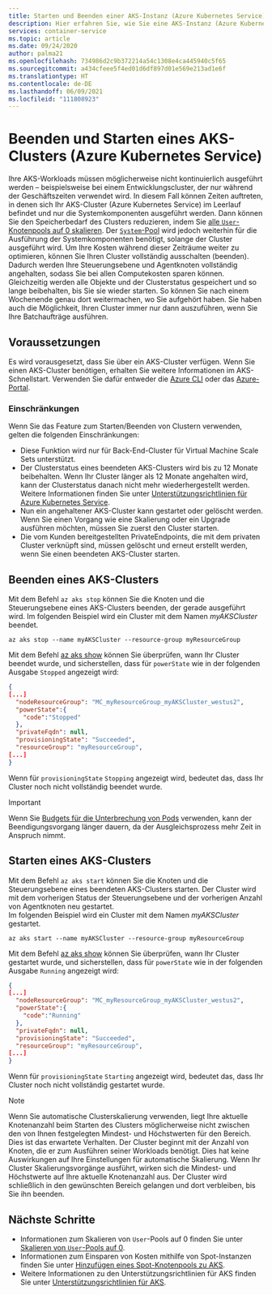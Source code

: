 ```yaml
---
title: Starten und Beenden einer AKS-Instanz (Azure Kubernetes Service)
description: Hier erfahren Sie, wie Sie eine AKS-Instanz (Azure Kubernetes Service) starten und beenden.
services: container-service
ms.topic: article
ms.date: 09/24/2020
author: palma21
ms.openlocfilehash: 734986d2c9b372214a54c1308e4ca445940c5f65
ms.sourcegitcommit: a434cfeee5f4ed01d6df897d01e569e213ad1e6f
ms.translationtype: HT
ms.contentlocale: de-DE
ms.lasthandoff: 06/09/2021
ms.locfileid: "111808923"
---
```

# <a name="stop-and-start-an-azure-kubernetes-service-aks-cluster"></a>Beenden und Starten eines AKS-Clusters (Azure Kubernetes Service)

Ihre AKS-Workloads müssen möglicherweise nicht kontinuierlich ausgeführt werden – beispielsweise bei einem Entwicklungscluster, der nur während der Geschäftszeiten verwendet wird. In diesem Fall können Zeiten auftreten, in denen sich Ihr AKS-Cluster (Azure Kubernetes Service) im Leerlauf befindet und nur die Systemkomponenten ausgeführt werden. Dann können Sie den Speicherbedarf des Clusters reduzieren, indem Sie [alle `User`-Knotenpools auf 0 skalieren](scale-cluster.md#scale-user-node-pools-to-0). Der [`System`-Pool](use-system-pools.md) wird jedoch weiterhin für die Ausführung der Systemkomponenten benötigt, solange der Cluster ausgeführt wird. Um Ihre Kosten während dieser Zeiträume weiter zu optimieren, können Sie Ihren Cluster vollständig ausschalten (beenden). Dadurch werden Ihre Steuerungsebene und Agentknoten vollständig angehalten, sodass Sie bei allen Computekosten sparen können. Gleichzeitig werden alle Objekte und der Clusterstatus gespeichert und so lange beibehalten, bis Sie sie wieder starten. So können Sie nach einem Wochenende genau dort weitermachen, wo Sie aufgehört haben. Sie haben auch die Möglichkeit, Ihren Cluster immer nur dann auszuführen, wenn Sie Ihre Batchaufträge ausführen.

## <a name="before-you-begin"></a>Voraussetzungen

Es wird vorausgesetzt, dass Sie über ein AKS-Cluster verfügen. Wenn Sie einen AKS-Cluster benötigen, erhalten Sie weitere Informationen im AKS-Schnellstart. Verwenden Sie dafür entweder die [Azure CLI][aks-quickstart-cli] oder das [Azure-Portal][aks-quickstart-portal].

### <a name="limitations"></a>Einschränkungen

Wenn Sie das Feature zum Starten/Beenden von Clustern verwenden, gelten die folgenden Einschränkungen:

- Diese Funktion wird nur für Back-End-Cluster für Virtual Machine Scale Sets unterstützt.
- Der Clusterstatus eines beendeten AKS-Clusters wird bis zu 12 Monate beibehalten. Wenn Ihr Cluster länger als 12 Monate angehalten wird, kann der Clusterstatus danach nicht mehr wiederhergestellt werden. Weitere Informationen finden Sie unter [Unterstützungsrichtlinien für Azure Kubernetes Service](support-policies.md).
- Nun ein angehaltener AKS-Cluster kann gestartet oder gelöscht werden. Wenn Sie einen Vorgang wie eine Skalierung oder ein Upgrade ausführen möchten, müssen Sie zuerst den Cluster starten.
- Die vom Kunden bereitgestellten PrivateEndpoints, die mit dem privaten Cluster verknüpft sind, müssen gelöscht und erneut erstellt werden, wenn Sie einen beendeten AKS-Cluster starten.

## <a name="stop-an-aks-cluster"></a>Beenden eines AKS-Clusters

Mit dem Befehl `az aks stop` können Sie die Knoten und die Steuerungsebene eines AKS-Clusters beenden, der gerade ausgeführt wird. Im folgenden Beispiel wird ein Cluster mit dem Namen *myAKSCluster* beendet.

```azurecli-interactive
az aks stop --name myAKSCluster --resource-group myResourceGroup
```

Mit dem Befehl [az aks show][az-aks-show] können Sie überprüfen, wann Ihr Cluster beendet wurde, und sicherstellen, dass für `powerState` wie in der folgenden Ausgabe `Stopped` angezeigt wird:

```json
{
[...]
  "nodeResourceGroup": "MC_myResourceGroup_myAKSCluster_westus2",
  "powerState":{
    "code":"Stopped"
  },
  "privateFqdn": null,
  "provisioningState": "Succeeded",
  "resourceGroup": "myResourceGroup",
[...]
}
```

Wenn für `provisioningState` `Stopping` angezeigt wird, bedeutet das, dass Ihr Cluster noch nicht vollständig beendet wurde.

> [!IMPORTANT]
> Wenn Sie [Budgets für die Unterbrechung von Pods](https://kubernetes.io/docs/concepts/workloads/pods/disruptions/) verwenden, kann der Beendigungsvorgang länger dauern, da der Ausgleichsprozess mehr Zeit in Anspruch nimmt.

## <a name="start-an-aks-cluster"></a>Starten eines AKS-Clusters

Mit dem Befehl `az aks start` können Sie die Knoten und die Steuerungsebene eines beendeten AKS-Clusters starten. Der Cluster wird mit dem vorherigen Status der Steuerungsebene und der vorherigen Anzahl von Agentknoten neu gestartet.  
Im folgenden Beispiel wird ein Cluster mit dem Namen *myAKSCluster* gestartet.

```azurecli-interactive
az aks start --name myAKSCluster --resource-group myResourceGroup
```

Mit dem Befehl [az aks show][az-aks-show] können Sie überprüfen, wann Ihr Cluster gestartet wurde, und sicherstellen, dass für `powerState` wie in der folgenden Ausgabe `Running` angezeigt wird:

```json
{
[...]
  "nodeResourceGroup": "MC_myResourceGroup_myAKSCluster_westus2",
  "powerState":{
    "code":"Running"
  },
  "privateFqdn": null,
  "provisioningState": "Succeeded",
  "resourceGroup": "myResourceGroup",
[...]
}
```

Wenn für `provisioningState` `Starting` angezeigt wird, bedeutet das, dass Ihr Cluster noch nicht vollständig gestartet wurde.

> [!NOTE]
> Wenn Sie automatische Clusterskalierung verwenden, liegt Ihre aktuelle Knotenanzahl beim Starten des Clusters möglicherweise nicht zwischen den von Ihnen festgelegten Mindest- und Höchstwerten für den Bereich. Dies ist das erwartete Verhalten. Der Cluster beginnt mit der Anzahl von Knoten, die er zum Ausführen seiner Workloads benötigt. Dies hat keine Auswirkungen auf Ihre Einstellungen für automatische Skalierung. Wenn Ihr Cluster Skalierungsvorgänge ausführt, wirken sich die Mindest- und Höchstwerte auf Ihre aktuelle Knotenanzahl aus. Der Cluster wird schließlich in den gewünschten Bereich gelangen und dort verbleiben, bis Sie ihn beenden.

## <a name="next-steps"></a>Nächste Schritte

- Informationen zum Skalieren von `User`-Pools auf 0 finden Sie unter [Skalieren von `User`-Pools auf 0](scale-cluster.md#scale-user-node-pools-to-0).
- Informationen zum Einsparen von Kosten mithilfe von Spot-Instanzen finden Sie unter [Hinzufügen eines Spot-Knotenpools zu AKS](spot-node-pool.md).
- Weitere Informationen zu den Unterstützungsrichtlinien für AKS finden Sie unter [Unterstützungsrichtlinien für AKS](support-policies.md).

<!-- LINKS - external -->

<!-- LINKS - internal -->
[aks-quickstart-cli]: kubernetes-walkthrough.md
[aks-quickstart-portal]: kubernetes-walkthrough-portal.md
[install-azure-cli]: /cli/azure/install-azure-cli
[az-extension-add]: /cli/azure/extension#az_extension_add
[az-extension-update]: /cli/azure/extension#az_extension_update
[az-feature-register]: /cli/azure/feature#az_feature_register
[az-feature-list]: /cli/azure/feature#az_feature_list
[az-provider-register]: /cli/azure/provider#az_provider_register
[az-aks-show]: /cli/azure/aks#az_aks_show
